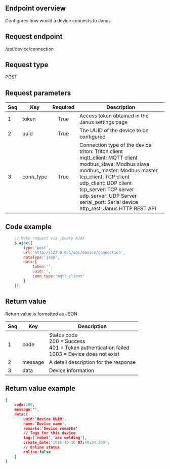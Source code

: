 ## Endpoint overview

Configures how would a device connects to Janus

## Request endpoint

/api/device/connection

## Request type

POST

## Request parameters

Seq | Key       | Required | Description
--- | --------- | :------: | ----------------------------------------------------------------
1   | token     | True     | Access token obtained in the Janus settings page
2   | uuid      | True     | The UUID of the device to be configured
3   | conn_type | True     | Connection type of the device<br/>triton: Triton client<br/>mqtt_client: MQTT client<br/>modbus_slave: Modbus slave<br/>modbus_master: Modbus master<br/>tcp_client: TCP client<br/>udp_client: UDP client<br/>tcp_server: TCP server<br/>udp_server: UDP Server<br/>serial_port: Serial device<br/>http_rest: Janus HTTP REST API

## Code example

``` JavaScript
    // Make request via jQuery AJAX
    $.ajax({
        type:'post',
        url:'http://127.0.0.1/api/device/connection',
        dataType:'json',
        data:{
            token:'',
            uuid:'',
            conn_type:'mqtt_client'
        }
    });
```

## Return value

Return value is formatted as JSON

Seq | Key     | Description
--- | ------- | -----------------------------------------------------------------------------------------------------
1   | code    | Status code<br>200 = Success<br/>401 = Token authentication failed<br/>1003 = Device does not exist
2   | message | A detail description for the response
3   | data    | Device information

## Return value example

``` JSON
{
    code:200,
    message:'',
    data:{
        uuid:'Device UUID',
        name:'Device name',
        remarks:'Device remarks'
        // Tags for this device
        tag:['robot','arc welding'],
        create_date:'2018-10-16 07:49:34.299',
        // Online status
        online:false
    }
}
```

